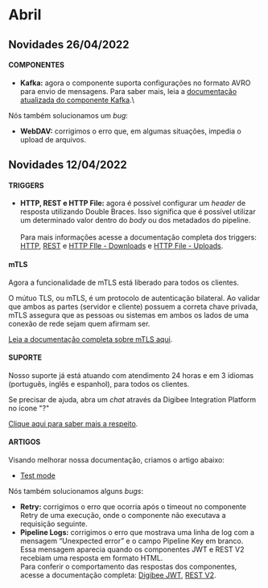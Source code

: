 # Abril

## Novidades 26/04/2022

#### **COMPONENTES**

* **Kafka:** agora o componente suporta configurações no formato AVRO para envio de mensagens. Para saber mais, leia a [documentação atualizada do componente Kafka](../../components/queues-and-messaging/kafka.md).\


Nós também solucionamos um _bug_:

* **WebDAV:** corrigimos o erro que, em algumas situações, impedia o upload de arquivos.

## Novidades 12/04/2022

#### **TRIGGERS**

* **HTTP, REST e HTTP File:** agora é possível configurar um _header_ de resposta utilizando Double Braces. Isso significa que é possível utilizar um determinado valor dentro do _body_ ou dos metadados do pipeline.\
  \
  Para mais informações acesse a documentação completa dos triggers: [HTTP](../../components/triggers/http-trigger.md), [REST](../../components/triggers/rest-trigger.md) e [HTTP FIle - Downloads](../../components/triggers/http-file-trigger/http-file-trigger-downloads.md) e [HTTP File - Uploads](../../components/triggers/http-file-trigger/http-file-trigger-uploads.md).

#### **mTLS**

Agora a funcionalidade de mTLS está liberado para todos os clientes.

O mútuo TLS, ou mTLS, é um protocolo de autenticação bilateral. Ao validar que ambos as partes (servidor e cliente) possuem a correta chave privada, mTLS assegura que as pessoas ou sistemas em ambos os lados de uma conexão de rede sejam quem afirmam ser.

[Leia a documentação completa sobre mTLS aqui](../../components/triggers/configuracoes-de-triggers/mtls.md).

#### **SUPORTE**

Nosso suporte já está atuando com atendimento 24 horas e em 3 idiomas (português, inglês e espanhol), para todos os clientes.

Se precisar de ajuda, abra um _chat_ através da Digibee Integration Platform no ícone "?"

[Clique aqui para saber mais a respeito](../../geral/suporte-ao-cliente-digibee.md).

#### **ARTIGOS**

Visando melhorar nossa documentação, criamos o artigo abaixo:

* [Test mode](../../build/canvas/test-mode/)



Nós também solucionamos alguns _bugs_:

* **Retry:** corrigimos o erro que ocorria após o timeout no componente Retry de uma execução, onde o componente não executava a requisição seguinte.
* **Pipeline Logs:** corrigimos o erro que mostrava uma linha de log com a mensagem “Unexpected error” e o campo Pipeline Key em branco.\
  Essa mensagem aparecia quando os componentes JWT e REST V2 recebiam uma resposta em formato HTML.\
  Para conferir o comportamento das respostas dos componentes, acesse a documentação completa: [Digibee JWT](../../components/security-components/digibee-jwt/), [REST V2](../../components/web-protocols/rest-v2.md).
